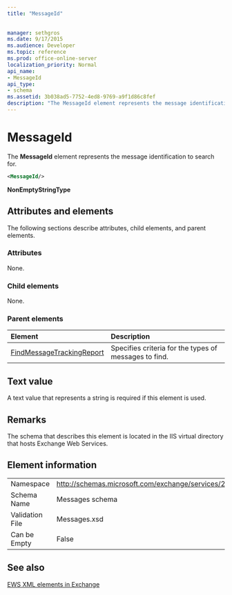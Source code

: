 ```yaml
---
title: "MessageId"
 
 
manager: sethgros
ms.date: 9/17/2015
ms.audience: Developer
ms.topic: reference
ms.prod: office-online-server
localization_priority: Normal
api_name:
- MessageId
api_type:
- schema
ms.assetid: 3b038ad5-7752-4ed8-9769-a9f1d86c8fef
description: "The MessageId element represents the message identification to search for."
---
```


# MessageId

The **MessageId** element represents the message identification to search for. 
  
```XML
<MessageId/>
```

 **NonEmptyStringType**
## Attributes and elements

The following sections describe attributes, child elements, and parent elements.
  
### Attributes

None.
  
### Child elements

None.
  
### Parent elements

|**Element**|**Description**|
|:-----|:-----|
|[FindMessageTrackingReport](findmessagetrackingreport.md) <br/> |Specifies criteria for the types of messages to find.  <br/> |
   
## Text value

A text value that represents a string is required if this element is used.
  
## Remarks

The schema that describes this element is located in the IIS virtual directory that hosts Exchange Web Services.
  
## Element information

|||
|:-----|:-----|
|Namespace  <br/> |http://schemas.microsoft.com/exchange/services/2006/messages  <br/> |
|Schema Name  <br/> |Messages schema  <br/> |
|Validation File  <br/> |Messages.xsd  <br/> |
|Can be Empty  <br/> |False  <br/> |
   
## See also



[EWS XML elements in Exchange](ews-xml-elements-in-exchange.md)

